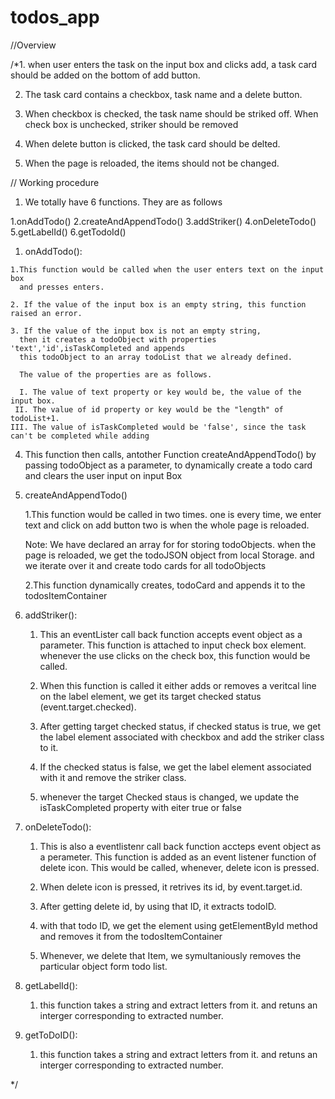 # todos_app
//Overview 

/*1. when user enters the task on the input box and clicks add, a task card should be added
on the bottom of add button.

2. The task card contains a checkbox, task name and a delete button.

3. When checkbox is checked, the task name should be striked off. When check box is unchecked, striker should be removed

4. When delete button is clicked, the task card should be delted.

5. When the page is reloaded, the items should not be changed. 



// Working procedure


1. We totally have 6 functions. They are as follows

  1.onAddTodo()
  2.createAndAppendTodo()
  3.addStriker()
  4.onDeleteTodo()
  5.getLabelId()
  6.getTodoId()



  1. onAddTodo():
         
    1.This function would be called when the user enters text on the input box 
      and presses enters.
    
    2. If the value of the input box is an empty string, this function raised an error.
    
    3. If the value of the input box is not an empty string, 
      then it creates a todoObject with properties 'text','id',isTaskCompleted and appends 
      this todoObject to an array todoList that we already defined.
      
      The value of the properties are as follows.

      I. The value of text property or key would be, the value of the input box.
     II. The value of id property or key would be the "length" of todoList+1.
    III. The value of isTaskCompleted would be 'false', since the task can't be completed while adding
   
   4. This function then calls, antother Function  createAndAppendTodo() by passing todoObject
      as a parameter, to dynamically create a todo card and clears the user input on input Box

      
  2. createAndAppendTodo()

      1.This function would be called in two times.
        one is every time, we enter text and click on add button
        two is when the whole page is reloaded.

        Note: We have declared an array for for storing todoObjects.
        when the page is reloaded, we get the todoJSON object from local Storage.
        and we iterate over it and create todo cards for all todoObjects

      2.This function dynamically creates, todoCard and appends it to the todosItemContainer


  3. addStriker():

      1. This an eventLister call back function accepts event object as a parameter. This function is attached to 
      input check box element. whenever the use clicks on the check box, this function would be called.


      2. When this function is called it either adds or removes a veritcal line on the label element, we get its target checked status (event.target.checked). 
      
      3. After getting target checked status, if checked status is true, 
      we get the label element associated with checkbox and add the striker class to it.

      4. If the checked status is false, we get the label element associated with it and 
      remove the striker class.

      5. whenever the target Checked staus is changed, we update the isTaskCompleted property with eiter true or false

  4. onDeleteTodo():

     1. This is also a eventlistenr call back function accteps event object as a perameter. 
     This function is added as an event listener function of delete icon.
     This would be called, whenever, delete icon is pressed.

     2. When delete icon is pressed, it retrives its id, by event.target.id. 
     3. After getting delete id, by using that ID, it extracts todoID. 
     4. with that todo ID, we get the element using getElementById method and removes it from the todosItemContainer

     5. Whenever, we delete that Item, we symultaniously removes the particular object form todo list.

  5. getLabelId():
      1. this function takes a string and extract letters from it. and retuns an interger corresponding to 
      extracted number.
      
  6. getToDoID():
        1. this function takes a string and extract letters from it. and retuns an interger corresponding to 
      extracted number.





*/
